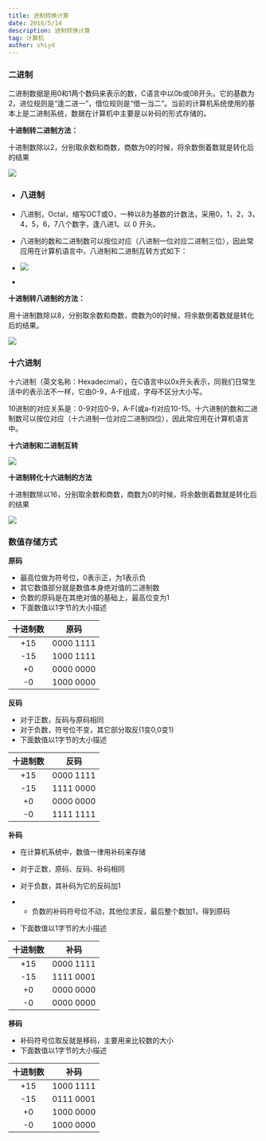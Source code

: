 ```yaml
---
title: 进制转换计算
date: 2018/5/14
description: 进制转换计算
tag: 计算机
author: shiyd
---
```


### 二进制

二进制数据是用0和1两个数码来表示的数，C语言中以0b或0B开头。它的基数为2，进位规则是“逢二进一”，借位规则是“借一当二”。当前的计算机系统使用的基本上是二进制系统，数据在计算机中主要是以补码的形式存储的。

**十进制转二进制方法：**

十进制数除以2，分别取余数和商数，商数为0的时候，将余数倒着数就是转化后的结果

![](https://nuibi.oss-cn-beijing.aliyuncs.com/img/20230630082207.png)

- ### 八进制

- 八进制，Octal，缩写OCT或O，一种以8为基数的计数法，采用0，1，2，3，4，5，6，7八个数字，逢八进1。以 0 开头。

- 八进制的数和二进制数可以按位对应（八进制一位对应二进制三位），因此常应用在计算机语言中，八进制和二进制互转方式如下：

- ![](https://nuibi.oss-cn-beijing.aliyuncs.com/img/20230630082755.png)

- 

**十进制转八进制的方法：**

用十进制数除以8，分别取余数和商数，商数为0的时候，将余数倒着数就是转化后的结果。

![](https://nuibi.oss-cn-beijing.aliyuncs.com/img/20230630082958.png)

### 十六进制

十六进制（英文名称：Hexadecimal），在C语言中以0x开头表示，同我们日常生活中的表示法不一样，它由0-9，A-F组成，字母不区分大小写。

10进制的对应关系是：0-9对应0-9，A-F(或a-f)对应10-15。十六进制的数和二进制数可以按位对应（十六进制一位对应二进制四位），因此常应用在计算机语言中。

**十六进制和二进制互转**

![](https://nuibi.oss-cn-beijing.aliyuncs.com/img/20230630090102.png)

**十进制转化十六进制的方法**

十进制数除以16，分别取余数和商数，商数为0的时候，将余数倒着数就是转化后的结果

![](https://nuibi.oss-cn-beijing.aliyuncs.com/img/20230630090142.png)

### 数值存储方式

**原码**

- 最高位做为符号位，0表示正，为1表示负
- 其它数值部分就是数值本身绝对值的二进制数
- 负数的原码是在其绝对值的基础上，最高位变为1
- 下面数值以1字节的大小描述

| **十进制数** | **原码**  |
| :----------: | :-------: |
|     +15      | 0000 1111 |
|     -15      | 1000 1111 |
|      +0      | 0000 0000 |
|      -0      | 1000 0000 |

**反码**

- 对于正数，反码与原码相同
- 对于负数，符号位不变，其它部分取反(1变0,0变1)
- 下面数值以1字节的大小描述

| **十进制数** | **反码**  |
| :----------: | :-------: |
|     +15      | 0000 1111 |
|     -15      | 1111 0000 |
|      +0      | 0000 0000 |
|      -0      | 1111 1111 |

**补码**

- 在计算机系统中，数值一律用补码来存储
- 对于正数，原码、反码、补码相同
- 对于负数，其补码为它的反码加1

- - 负数的补码符号位不动，其他位求反，最后整个数加1，得到原码

- 下面数值以1字节的大小描述

| **十进制数** | **补码**  |
| :----------: | :-------: |
|     +15      | 0000 1111 |
|     -15      | 1111 0001 |
|      +0      | 0000 0000 |
|      -0      | 0000 0000 |

**移码**

- 补码符号位取反就是移码，主要用来比较数的大小
- 下面数值以1字节的大小描述

| **十进制数** | **补码**  |
| :----------: | :-------: |
|     +15      | 1000 1111 |
|     -15      | 0111 0001 |
|      +0      | 1000 0000 |
|      -0      | 1000 0000 |